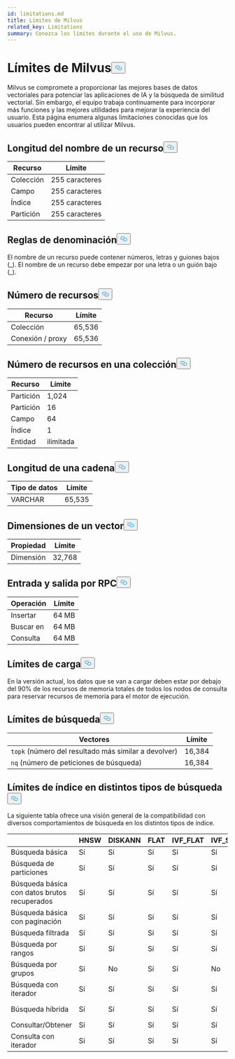 ```yaml
---
id: limitations.md
title: Límites de Milvus
related_key: Limitations
summary: Conozca los límites durante el uso de Milvus.
---
```

<h1 id="Milvus-Limits" class="common-anchor-header">Límites de Milvus<button data-href="#Milvus-Limits" class="anchor-icon" translate="no">
      <svg translate="no"
        aria-hidden="true"
        focusable="false"
        height="20"
        version="1.1"
        viewBox="0 0 16 16"
        width="16"
      >
        <path
          fill="#0092E4"
          fill-rule="evenodd"
          d="M4 9h1v1H4c-1.5 0-3-1.69-3-3.5S2.55 3 4 3h4c1.45 0 3 1.69 3 3.5 0 1.41-.91 2.72-2 3.25V8.59c.58-.45 1-1.27 1-2.09C10 5.22 8.98 4 8 4H4c-.98 0-2 1.22-2 2.5S3 9 4 9zm9-3h-1v1h1c1 0 2 1.22 2 2.5S13.98 12 13 12H9c-.98 0-2-1.22-2-2.5 0-.83.42-1.64 1-2.09V6.25c-1.09.53-2 1.84-2 3.25C6 11.31 7.55 13 9 13h4c1.45 0 3-1.69 3-3.5S14.5 6 13 6z"
        ></path>
      </svg>
    </button></h1><p>Milvus se compromete a proporcionar las mejores bases de datos vectoriales para potenciar las aplicaciones de IA y la búsqueda de similitud vectorial. Sin embargo, el equipo trabaja continuamente para incorporar más funciones y las mejores utilidades para mejorar la experiencia del usuario. Esta página enumera algunas limitaciones conocidas que los usuarios pueden encontrar al utilizar Milvus.</p>
<h2 id="Length-of-a-resource-name" class="common-anchor-header">Longitud del nombre de un recurso<button data-href="#Length-of-a-resource-name" class="anchor-icon" translate="no">
      <svg translate="no"
        aria-hidden="true"
        focusable="false"
        height="20"
        version="1.1"
        viewBox="0 0 16 16"
        width="16"
      >
        <path
          fill="#0092E4"
          fill-rule="evenodd"
          d="M4 9h1v1H4c-1.5 0-3-1.69-3-3.5S2.55 3 4 3h4c1.45 0 3 1.69 3 3.5 0 1.41-.91 2.72-2 3.25V8.59c.58-.45 1-1.27 1-2.09C10 5.22 8.98 4 8 4H4c-.98 0-2 1.22-2 2.5S3 9 4 9zm9-3h-1v1h1c1 0 2 1.22 2 2.5S13.98 12 13 12H9c-.98 0-2-1.22-2-2.5 0-.83.42-1.64 1-2.09V6.25c-1.09.53-2 1.84-2 3.25C6 11.31 7.55 13 9 13h4c1.45 0 3-1.69 3-3.5S14.5 6 13 6z"
        ></path>
      </svg>
    </button></h2><table>
<thead>
<tr><th>Recurso</th><th>Límite</th></tr>
</thead>
<tbody>
<tr><td>Colección</td><td>255 caracteres</td></tr>
<tr><td>Campo</td><td>255 caracteres</td></tr>
<tr><td>Índice</td><td>255 caracteres</td></tr>
<tr><td>Partición</td><td>255 caracteres</td></tr>
</tbody>
</table>
<h2 id="Naming-rules" class="common-anchor-header">Reglas de denominación<button data-href="#Naming-rules" class="anchor-icon" translate="no">
      <svg translate="no"
        aria-hidden="true"
        focusable="false"
        height="20"
        version="1.1"
        viewBox="0 0 16 16"
        width="16"
      >
        <path
          fill="#0092E4"
          fill-rule="evenodd"
          d="M4 9h1v1H4c-1.5 0-3-1.69-3-3.5S2.55 3 4 3h4c1.45 0 3 1.69 3 3.5 0 1.41-.91 2.72-2 3.25V8.59c.58-.45 1-1.27 1-2.09C10 5.22 8.98 4 8 4H4c-.98 0-2 1.22-2 2.5S3 9 4 9zm9-3h-1v1h1c1 0 2 1.22 2 2.5S13.98 12 13 12H9c-.98 0-2-1.22-2-2.5 0-.83.42-1.64 1-2.09V6.25c-1.09.53-2 1.84-2 3.25C6 11.31 7.55 13 9 13h4c1.45 0 3-1.69 3-3.5S14.5 6 13 6z"
        ></path>
      </svg>
    </button></h2><p>El nombre de un recurso puede contener números, letras y guiones bajos (_). El nombre de un recurso debe empezar por una letra o un guión bajo (_).</p>
<h2 id="Number-of-resources" class="common-anchor-header">Número de recursos<button data-href="#Number-of-resources" class="anchor-icon" translate="no">
      <svg translate="no"
        aria-hidden="true"
        focusable="false"
        height="20"
        version="1.1"
        viewBox="0 0 16 16"
        width="16"
      >
        <path
          fill="#0092E4"
          fill-rule="evenodd"
          d="M4 9h1v1H4c-1.5 0-3-1.69-3-3.5S2.55 3 4 3h4c1.45 0 3 1.69 3 3.5 0 1.41-.91 2.72-2 3.25V8.59c.58-.45 1-1.27 1-2.09C10 5.22 8.98 4 8 4H4c-.98 0-2 1.22-2 2.5S3 9 4 9zm9-3h-1v1h1c1 0 2 1.22 2 2.5S13.98 12 13 12H9c-.98 0-2-1.22-2-2.5 0-.83.42-1.64 1-2.09V6.25c-1.09.53-2 1.84-2 3.25C6 11.31 7.55 13 9 13h4c1.45 0 3-1.69 3-3.5S14.5 6 13 6z"
        ></path>
      </svg>
    </button></h2><table>
<thead>
<tr><th>Recurso</th><th>Límite</th></tr>
</thead>
<tbody>
<tr><td>Colección</td><td>65,536</td></tr>
<tr><td>Conexión / proxy</td><td>65,536</td></tr>
</tbody>
</table>
<h2 id="Number-of-resources-in-a-collection" class="common-anchor-header">Número de recursos en una colección<button data-href="#Number-of-resources-in-a-collection" class="anchor-icon" translate="no">
      <svg translate="no"
        aria-hidden="true"
        focusable="false"
        height="20"
        version="1.1"
        viewBox="0 0 16 16"
        width="16"
      >
        <path
          fill="#0092E4"
          fill-rule="evenodd"
          d="M4 9h1v1H4c-1.5 0-3-1.69-3-3.5S2.55 3 4 3h4c1.45 0 3 1.69 3 3.5 0 1.41-.91 2.72-2 3.25V8.59c.58-.45 1-1.27 1-2.09C10 5.22 8.98 4 8 4H4c-.98 0-2 1.22-2 2.5S3 9 4 9zm9-3h-1v1h1c1 0 2 1.22 2 2.5S13.98 12 13 12H9c-.98 0-2-1.22-2-2.5 0-.83.42-1.64 1-2.09V6.25c-1.09.53-2 1.84-2 3.25C6 11.31 7.55 13 9 13h4c1.45 0 3-1.69 3-3.5S14.5 6 13 6z"
        ></path>
      </svg>
    </button></h2><table>
<thead>
<tr><th>Recurso</th><th>Límite</th></tr>
</thead>
<tbody>
<tr><td>Partición</td><td>1,024</td></tr>
<tr><td>Partición</td><td>16</td></tr>
<tr><td>Campo</td><td>64</td></tr>
<tr><td>Índice</td><td>1</td></tr>
<tr><td>Entidad</td><td>ilimitada</td></tr>
</tbody>
</table>
<h2 id="Length-of-a-string" class="common-anchor-header">Longitud de una cadena<button data-href="#Length-of-a-string" class="anchor-icon" translate="no">
      <svg translate="no"
        aria-hidden="true"
        focusable="false"
        height="20"
        version="1.1"
        viewBox="0 0 16 16"
        width="16"
      >
        <path
          fill="#0092E4"
          fill-rule="evenodd"
          d="M4 9h1v1H4c-1.5 0-3-1.69-3-3.5S2.55 3 4 3h4c1.45 0 3 1.69 3 3.5 0 1.41-.91 2.72-2 3.25V8.59c.58-.45 1-1.27 1-2.09C10 5.22 8.98 4 8 4H4c-.98 0-2 1.22-2 2.5S3 9 4 9zm9-3h-1v1h1c1 0 2 1.22 2 2.5S13.98 12 13 12H9c-.98 0-2-1.22-2-2.5 0-.83.42-1.64 1-2.09V6.25c-1.09.53-2 1.84-2 3.25C6 11.31 7.55 13 9 13h4c1.45 0 3-1.69 3-3.5S14.5 6 13 6z"
        ></path>
      </svg>
    </button></h2><table>
<thead>
<tr><th>Tipo de datos</th><th>Límite</th></tr>
</thead>
<tbody>
<tr><td>VARCHAR</td><td>65,535</td></tr>
</tbody>
</table>
<h2 id="Dimensions-of-a-vector" class="common-anchor-header">Dimensiones de un vector<button data-href="#Dimensions-of-a-vector" class="anchor-icon" translate="no">
      <svg translate="no"
        aria-hidden="true"
        focusable="false"
        height="20"
        version="1.1"
        viewBox="0 0 16 16"
        width="16"
      >
        <path
          fill="#0092E4"
          fill-rule="evenodd"
          d="M4 9h1v1H4c-1.5 0-3-1.69-3-3.5S2.55 3 4 3h4c1.45 0 3 1.69 3 3.5 0 1.41-.91 2.72-2 3.25V8.59c.58-.45 1-1.27 1-2.09C10 5.22 8.98 4 8 4H4c-.98 0-2 1.22-2 2.5S3 9 4 9zm9-3h-1v1h1c1 0 2 1.22 2 2.5S13.98 12 13 12H9c-.98 0-2-1.22-2-2.5 0-.83.42-1.64 1-2.09V6.25c-1.09.53-2 1.84-2 3.25C6 11.31 7.55 13 9 13h4c1.45 0 3-1.69 3-3.5S14.5 6 13 6z"
        ></path>
      </svg>
    </button></h2><table>
<thead>
<tr><th>Propiedad</th><th>Límite</th></tr>
</thead>
<tbody>
<tr><td>Dimensión</td><td>32,768</td></tr>
</tbody>
</table>
<h2 id="Input-and-Output-per-RPC" class="common-anchor-header">Entrada y salida por RPC<button data-href="#Input-and-Output-per-RPC" class="anchor-icon" translate="no">
      <svg translate="no"
        aria-hidden="true"
        focusable="false"
        height="20"
        version="1.1"
        viewBox="0 0 16 16"
        width="16"
      >
        <path
          fill="#0092E4"
          fill-rule="evenodd"
          d="M4 9h1v1H4c-1.5 0-3-1.69-3-3.5S2.55 3 4 3h4c1.45 0 3 1.69 3 3.5 0 1.41-.91 2.72-2 3.25V8.59c.58-.45 1-1.27 1-2.09C10 5.22 8.98 4 8 4H4c-.98 0-2 1.22-2 2.5S3 9 4 9zm9-3h-1v1h1c1 0 2 1.22 2 2.5S13.98 12 13 12H9c-.98 0-2-1.22-2-2.5 0-.83.42-1.64 1-2.09V6.25c-1.09.53-2 1.84-2 3.25C6 11.31 7.55 13 9 13h4c1.45 0 3-1.69 3-3.5S14.5 6 13 6z"
        ></path>
      </svg>
    </button></h2><table>
<thead>
<tr><th>Operación</th><th>Límite</th></tr>
</thead>
<tbody>
<tr><td>Insertar</td><td>64 MB</td></tr>
<tr><td>Buscar en</td><td>64 MB</td></tr>
<tr><td>Consulta</td><td>64 MB</td></tr>
</tbody>
</table>
<h2 id="Load-limits" class="common-anchor-header">Límites de carga<button data-href="#Load-limits" class="anchor-icon" translate="no">
      <svg translate="no"
        aria-hidden="true"
        focusable="false"
        height="20"
        version="1.1"
        viewBox="0 0 16 16"
        width="16"
      >
        <path
          fill="#0092E4"
          fill-rule="evenodd"
          d="M4 9h1v1H4c-1.5 0-3-1.69-3-3.5S2.55 3 4 3h4c1.45 0 3 1.69 3 3.5 0 1.41-.91 2.72-2 3.25V8.59c.58-.45 1-1.27 1-2.09C10 5.22 8.98 4 8 4H4c-.98 0-2 1.22-2 2.5S3 9 4 9zm9-3h-1v1h1c1 0 2 1.22 2 2.5S13.98 12 13 12H9c-.98 0-2-1.22-2-2.5 0-.83.42-1.64 1-2.09V6.25c-1.09.53-2 1.84-2 3.25C6 11.31 7.55 13 9 13h4c1.45 0 3-1.69 3-3.5S14.5 6 13 6z"
        ></path>
      </svg>
    </button></h2><p>En la versión actual, los datos que se van a cargar deben estar por debajo del 90% de los recursos de memoria totales de todos los nodos de consulta para reservar recursos de memoria para el motor de ejecución.</p>
<h2 id="Search-limits" class="common-anchor-header">Límites de búsqueda<button data-href="#Search-limits" class="anchor-icon" translate="no">
      <svg translate="no"
        aria-hidden="true"
        focusable="false"
        height="20"
        version="1.1"
        viewBox="0 0 16 16"
        width="16"
      >
        <path
          fill="#0092E4"
          fill-rule="evenodd"
          d="M4 9h1v1H4c-1.5 0-3-1.69-3-3.5S2.55 3 4 3h4c1.45 0 3 1.69 3 3.5 0 1.41-.91 2.72-2 3.25V8.59c.58-.45 1-1.27 1-2.09C10 5.22 8.98 4 8 4H4c-.98 0-2 1.22-2 2.5S3 9 4 9zm9-3h-1v1h1c1 0 2 1.22 2 2.5S13.98 12 13 12H9c-.98 0-2-1.22-2-2.5 0-.83.42-1.64 1-2.09V6.25c-1.09.53-2 1.84-2 3.25C6 11.31 7.55 13 9 13h4c1.45 0 3-1.69 3-3.5S14.5 6 13 6z"
        ></path>
      </svg>
    </button></h2><table>
<thead>
<tr><th>Vectores</th><th>Límite</th></tr>
</thead>
<tbody>
<tr><td><code translate="no">topk</code> (número del resultado más similar a devolver)</td><td>16,384</td></tr>
<tr><td><code translate="no">nq</code> (número de peticiones de búsqueda)</td><td>16,384</td></tr>
</tbody>
</table>
<h2 id="Index-limits-on-different-search-types" class="common-anchor-header">Límites de índice en distintos tipos de búsqueda<button data-href="#Index-limits-on-different-search-types" class="anchor-icon" translate="no">
      <svg translate="no"
        aria-hidden="true"
        focusable="false"
        height="20"
        version="1.1"
        viewBox="0 0 16 16"
        width="16"
      >
        <path
          fill="#0092E4"
          fill-rule="evenodd"
          d="M4 9h1v1H4c-1.5 0-3-1.69-3-3.5S2.55 3 4 3h4c1.45 0 3 1.69 3 3.5 0 1.41-.91 2.72-2 3.25V8.59c.58-.45 1-1.27 1-2.09C10 5.22 8.98 4 8 4H4c-.98 0-2 1.22-2 2.5S3 9 4 9zm9-3h-1v1h1c1 0 2 1.22 2 2.5S13.98 12 13 12H9c-.98 0-2-1.22-2-2.5 0-.83.42-1.64 1-2.09V6.25c-1.09.53-2 1.84-2 3.25C6 11.31 7.55 13 9 13h4c1.45 0 3-1.69 3-3.5S14.5 6 13 6z"
        ></path>
      </svg>
    </button></h2><p>La siguiente tabla ofrece una visión general de la compatibilidad con diversos comportamientos de búsqueda en los distintos tipos de índice.</p>
<table>
<thead>
<tr><th></th><th>HNSW</th><th>DISKANN</th><th>FLAT</th><th>IVF_FLAT</th><th>IVF_SQ8</th><th>IVF_PQ</th><th>SCANN</th><th>GPU_IFV_FLAT</th><th>GPU_IVF_PQ</th><th>GPU_CAGRA</th><th>GPU_BRUTE_FORCE</th><th>SPARSE_INVERTED_INDEX</th><th>SPARSE_WAND</th><th>BIN_FLAT</th><th>BIN_IVF_FLAT</th></tr>
</thead>
<tbody>
<tr><td>Búsqueda básica</td><td>Sí</td><td>Sí</td><td>Sí</td><td>Sí</td><td>Sí</td><td>Sí</td><td>Sí</td><td>Sí</td><td>Sí</td><td>Sí</td><td>Sí</td><td>Sí</td><td>Sí</td><td>Sí</td><td>Sí</td></tr>
<tr><td>Búsqueda de particiones</td><td>Sí</td><td>Sí</td><td>Sí</td><td>Sí</td><td>Sí</td><td>Sí</td><td>Sí</td><td>Sí</td><td>Sí</td><td>Sí</td><td>Sí</td><td>Sí</td><td>Sí</td><td>Sí</td><td>Sí</td></tr>
<tr><td>Búsqueda básica con datos brutos recuperados</td><td>Sí</td><td>Sí</td><td>Sí</td><td>Sí</td><td>Sí</td><td>Sí</td><td>Sí</td><td>Sí</td><td>Sí</td><td>Sí</td><td>Sí</td><td>Sí</td><td>Sí</td><td>Sí</td><td>Sí</td></tr>
<tr><td>Búsqueda básica con paginación</td><td>Sí</td><td>Sí</td><td>Sí</td><td>Sí</td><td>Sí</td><td>Sí</td><td>Sí</td><td>Sí</td><td>Sí</td><td>Sí</td><td>Sí</td><td>Sí</td><td>Sí</td><td>Sí</td><td>Sí</td></tr>
<tr><td>Búsqueda filtrada</td><td>Sí</td><td>Sí</td><td>Sí</td><td>Sí</td><td>Sí</td><td>Sí</td><td>Sí</td><td>Sí</td><td>Sí</td><td>Sí</td><td>Sí</td><td>Sí</td><td>Sí</td><td>Sí</td><td>Sí</td></tr>
<tr><td>Búsqueda por rangos</td><td>Sí</td><td>Sí</td><td>Sí</td><td>Sí</td><td>Sí</td><td>Sí</td><td>Sí</td><td>No</td><td>No</td><td>No</td><td>No</td><td>No</td><td>No</td><td>Sí</td><td>Sí</td></tr>
<tr><td>Búsqueda por grupos</td><td>Sí</td><td>No</td><td>Sí</td><td>Sí</td><td>No</td><td>No</td><td>No</td><td>No</td><td>No</td><td>No</td><td>No</td><td>No</td><td>No</td><td>No</td><td>No</td></tr>
<tr><td>Búsqueda con iterador</td><td>Sí</td><td>Sí</td><td>Sí</td><td>Sí</td><td>Sí</td><td>Sí</td><td>Sí</td><td>No</td><td>No</td><td>No</td><td>No</td><td>No</td><td>No</td><td>No</td><td>No</td></tr>
<tr><td>Búsqueda híbrida</td><td>Sí</td><td>Sí</td><td>Sí</td><td>Sí</td><td>Sí</td><td>Sí</td><td>Sí</td><td>Sí</td><td>Sí</td><td>Sí</td><td>Sí</td><td>Sí(Sólo RRFRanker)</td><td>Sí(Sólo RRFRanker)</td><td>Sí</td><td>Sí</td></tr>
<tr><td>Consultar/Obtener</td><td>Sí</td><td>Sí</td><td>Sí</td><td>Sí</td><td>Sí</td><td>Sí</td><td>Sí</td><td>Sí</td><td>Sí</td><td>Sí</td><td>Sí</td><td>Sí</td><td>Sí</td><td>Sí</td><td>Sí</td></tr>
<tr><td>Consulta con iterador</td><td>Sí</td><td>Sí</td><td>Sí</td><td>Sí</td><td>Sí</td><td>Sí</td><td>Sí</td><td>No</td><td>No</td><td>No</td><td>No</td><td>Sí</td><td>Sí</td><td>Sí</td><td>Sí</td></tr>
</tbody>
</table>
